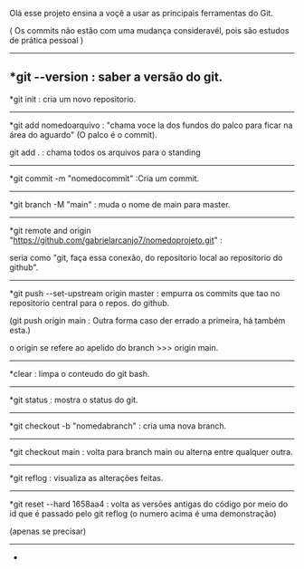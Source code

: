 Olá esse projeto ensina a voçê a usar as principais ferramentas do Git.

( Os commits não estão com uma mudança consideravél, pois são estudos de prática pessoal )
____________________________________________


*git --version : saber a versão do git.
------------------------------------------
*git init : cria um novo repositorio.
______________________________________
*git add nomedoarquivo : "chama voce la dos fundos do palco para ficar na área do aguardo" (O palco é o commit).

git add . : chama todos os arquivos para o standing
______________________________________
*git commit -m "nomedocommit" :Cria um commit.
_______________________________________
*git branch -M "main" : muda o nome de main para master.
_________________________________________
*git remote and origin "https://github.com/gabrielarcanjo7/nomedoprojeto.git" : 

seria como "git, faça essa conexão, do repositorio local ao repositorio do github".
________________________________________
*git push --set-upstream origin master : empurra os commits que tao no repositorio central para o repos. do github.

(git push origin main : Outra forma caso der errado a primeira, há também esta.)

o origin se refere ao apelido do branch >>> origin main.
__________________________________________
*clear : limpa o conteudo do git bash.
__________________________________________
*git status : mostra o status do git.
__________________________________________
*git checkout -b "nomedabranch" : cria uma nova branch.
__________________________________________
*git checkout main : volta para branch main ou alterna entre qualquer outra.
__________________________________________
*git reflog : visualiza as alterações feitas.
__________________________________________
*git reset --hard 1658aa4 : volta as versões antigas do código por meio do id que é passado pelo git reflog (o numero acima é uma demonstração)

(apenas se precisar)
___________________________________________
*